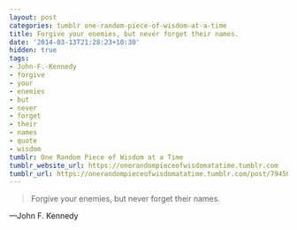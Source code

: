 ```yaml
---
layout: post
categories: tumblr one-random-piece-of-wisdom-at-a-time
title: Forgive your enemies, but never forget their names.
date: '2014-03-13T21:28:23+10:30'
hidden: true
tags:
- John-F.-Kennedy
- forgive
- your
- enemies
- but
- never
- forget
- their
- names
- quote
- wisdom
tumblr: One Random Piece of Wisdom at a Time
tumblr_website_url: https://onerandompieceofwisdomatatime.tumblr.com
tumblr_url: https://onerandompieceofwisdomatatime.tumblr.com/post/79450176574/forgive-your-enemies-but-never-forget-their
---
```

> Forgive your enemies, but never forget their names.

—John F. Kennedy
